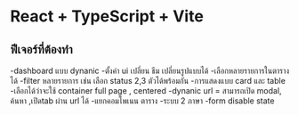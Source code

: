 # React + TypeScript + Vite

## ฟีเจอร์ที่ต้องทำ

-dashboard แบบ dynanic
-ตั้งค่า ui เปลี่ยน ธีม เปลี่ยนรูปแบบได้
-เลือกหลายรายการในตารางได้
-filter หลายรายการ เช่น เลือก status 2,3 ตัวได้พร้อมกัน
-การแสดงแบบ card และ table
-เลือกได้ว่าจะใช้ container full page , centered
-dynanic url = สามารถเปิด modal, ค้นหา ,เปิดtab ผ่าน url ได้
-แยกคอมโพเนน ตาราง
-ระบบ 2 ภาษา
-form disable state
